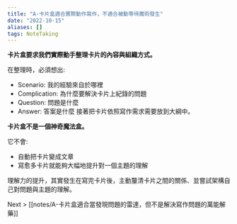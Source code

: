 ```yaml
---
title: "A-卡片盒適合實際動作寫作，不適合被動等待魔術發生"
date: "2022-10-15"
aliases: []
tags: NoteTaking
---
```


**卡片盒要求我們實際動手整理卡片的內容與組織方式。**

在整理時，必須想出:
- Scenario: 我的經驗來自於哪裡
- Complication: 為什麼要解決卡片上紀錄的問題
- Question: 問題是什麼
- Answer: 答案是什麼
接著把卡片依照寫作需求需要放到大綱中。

**卡片盒不是一個神奇魔法盒。**

它不會:
- 自動把卡片變成文章
- 寫愈多卡片就能夠大幅地提升對一個主題的理解

理解力的提升，其實發生在寫完卡片後，主動釐清卡片之間的關係、並嘗試架構自己對問題與主題的理解。

Next > [[notes/A-卡片盒適合當發現問題的雷達，但不是解決寫作問題的萬能解藥]]